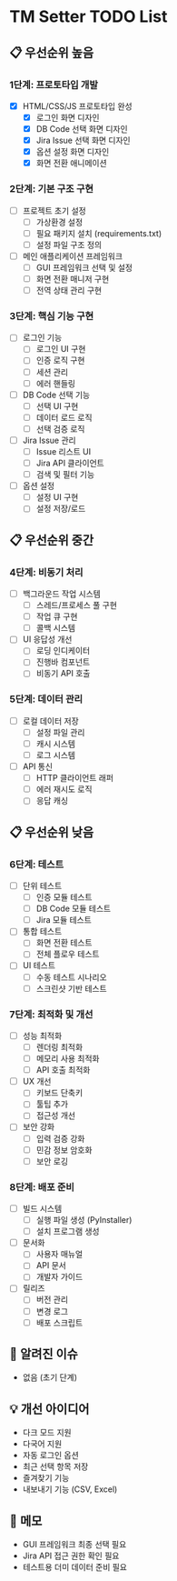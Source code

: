 # TM Setter TODO List

## 📋 우선순위 높음

### 1단계: 프로토타입 개발
- [x] HTML/CSS/JS 프로토타입 완성
  - [x] 로그인 화면 디자인
  - [x] DB Code 선택 화면 디자인
  - [x] Jira Issue 선택 화면 디자인
  - [x] 옵션 설정 화면 디자인
  - [x] 화면 전환 애니메이션

### 2단계: 기본 구조 구현
- [ ] 프로젝트 초기 설정
  - [ ] 가상환경 설정
  - [ ] 필요 패키지 설치 (requirements.txt)
  - [ ] 설정 파일 구조 정의
- [ ] 메인 애플리케이션 프레임워크
  - [ ] GUI 프레임워크 선택 및 설정
  - [ ] 화면 전환 매니저 구현
  - [ ] 전역 상태 관리 구현

### 3단계: 핵심 기능 구현
- [ ] 로그인 기능
  - [ ] 로그인 UI 구현
  - [ ] 인증 로직 구현
  - [ ] 세션 관리
  - [ ] 에러 핸들링
- [ ] DB Code 선택 기능
  - [ ] 선택 UI 구현
  - [ ] 데이터 로드 로직
  - [ ] 선택 검증 로직
- [ ] Jira Issue 관리
  - [ ] Issue 리스트 UI
  - [ ] Jira API 클라이언트
  - [ ] 검색 및 필터 기능
- [ ] 옵션 설정
  - [ ] 설정 UI 구현
  - [ ] 설정 저장/로드

## 📋 우선순위 중간

### 4단계: 비동기 처리
- [ ] 백그라운드 작업 시스템
  - [ ] 스레드/프로세스 풀 구현
  - [ ] 작업 큐 구현
  - [ ] 콜백 시스템
- [ ] UI 응답성 개선
  - [ ] 로딩 인디케이터
  - [ ] 진행바 컴포넌트
  - [ ] 비동기 API 호출

### 5단계: 데이터 관리
- [ ] 로컬 데이터 저장
  - [ ] 설정 파일 관리
  - [ ] 캐시 시스템
  - [ ] 로그 시스템
- [ ] API 통신
  - [ ] HTTP 클라이언트 래퍼
  - [ ] 에러 재시도 로직
  - [ ] 응답 캐싱

## 📋 우선순위 낮음

### 6단계: 테스트
- [ ] 단위 테스트
  - [ ] 인증 모듈 테스트
  - [ ] DB Code 모듈 테스트
  - [ ] Jira 모듈 테스트
- [ ] 통합 테스트
  - [ ] 화면 전환 테스트
  - [ ] 전체 플로우 테스트
- [ ] UI 테스트
  - [ ] 수동 테스트 시나리오
  - [ ] 스크린샷 기반 테스트

### 7단계: 최적화 및 개선
- [ ] 성능 최적화
  - [ ] 렌더링 최적화
  - [ ] 메모리 사용 최적화
  - [ ] API 호출 최적화
- [ ] UX 개선
  - [ ] 키보드 단축키
  - [ ] 툴팁 추가
  - [ ] 접근성 개선
- [ ] 보안 강화
  - [ ] 입력 검증 강화
  - [ ] 민감 정보 암호화
  - [ ] 보안 로깅

### 8단계: 배포 준비
- [ ] 빌드 시스템
  - [ ] 실행 파일 생성 (PyInstaller)
  - [ ] 설치 프로그램 생성
- [ ] 문서화
  - [ ] 사용자 매뉴얼
  - [ ] API 문서
  - [ ] 개발자 가이드
- [ ] 릴리즈
  - [ ] 버전 관리
  - [ ] 변경 로그
  - [ ] 배포 스크립트

## 🐛 알려진 이슈
- 없음 (초기 단계)

## 💡 개선 아이디어
- 다크 모드 지원
- 다국어 지원
- 자동 로그인 옵션
- 최근 선택 항목 저장
- 즐겨찾기 기능
- 내보내기 기능 (CSV, Excel)

## 📝 메모
- GUI 프레임워크 최종 선택 필요
- Jira API 접근 권한 확인 필요
- 테스트용 더미 데이터 준비 필요